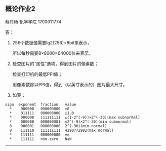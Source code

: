 ## 概论作业2 ##

蔡丹杨
化学学院
1700011774

答：

1. 256个数据值需要lg2(256)=8bit来表示，

   所以每秒需要8×8000=64000位来表示。
2. 检查图片的“属性”选项，得到图片的像素数；
   
   检查打印机的最低PPI值；
   
   用像素数除以PPI值，得到（以英寸表示的）图片最大尺寸。
3. 如表：
```
sign  exponent  fraction   value
  *    000000   000000000  ±0
  *    011111   000000000  ±1.0
  *    000000   111111111  ±(1-2^(-9))×2^(-30)(max subnormal)
  *    000000   000000001  ±2^(-9)×2^(-30)(min subnormal)
  0    000001   000000000  2^(-30)(min normal)
  0    111110   111111111  4290772992(max normal)
  *    111111   000000000  ±∞
  *    111111   non-zero   NaN
```

---
